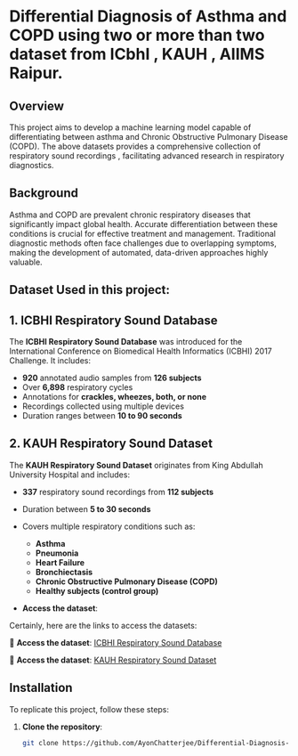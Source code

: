 # Differential Diagnosis of Asthma and COPD using two or more than two dataset from ICbhI , KAUH , AIIMS Raipur.

## Overview

This project aims to develop a machine learning model capable of differentiating between asthma and Chronic Obstructive Pulmonary Disease (COPD). The above datasets provides a comprehensive collection of respiratory sound recordings , facilitating advanced research in respiratory diagnostics.

## Background

Asthma and COPD are prevalent chronic respiratory diseases that significantly impact global health. Accurate differentiation between these conditions is crucial for effective treatment and management. Traditional diagnostic methods often face challenges due to overlapping symptoms, making the development of automated, data-driven approaches highly valuable.

## Dataset Used in this project: 

## 1. ICBHI Respiratory Sound Database

The **ICBHI Respiratory Sound Database** was introduced for the International Conference on Biomedical Health Informatics (ICBHI) 2017 Challenge. It includes:

- **920** annotated audio samples from **126 subjects**
- Over **6,898** respiratory cycles
- Annotations for **crackles, wheezes, both, or none**
- Recordings collected using multiple devices
- Duration ranges between **10 to 90 seconds**

## 2. KAUH Respiratory Sound Dataset

The **KAUH Respiratory Sound Dataset** originates from King Abdullah University Hospital and includes:

- **337** respiratory sound recordings from **112 subjects**
- Duration between **5 to 30 seconds**
- Covers multiple respiratory conditions such as:
  - **Asthma**
  - **Pneumonia**
  - **Heart Failure**
  - **Bronchiectasis**
  - **Chronic Obstructive Pulmonary Disease (COPD)**
  - **Healthy subjects (control group)**

- **Access the dataset**: 

Certainly, here are the links to access the datasets:

🔗 **Access the dataset**: [ICBHI Respiratory Sound Database](https://bhichallenge.med.auth.gr/ICBHI_2017_Challenge)

🔗 **Access the dataset**: [KAUH Respiratory Sound Dataset](https://data.mendeley.com/datasets/jwyy9np4gv/3)

## Installation

To replicate this project, follow these steps:

1. **Clone the repository**:
   ```bash
   git clone https://github.com/AyonChatterjee/Differential-Diagnosis-of-COPD-and-Asthma-.git
